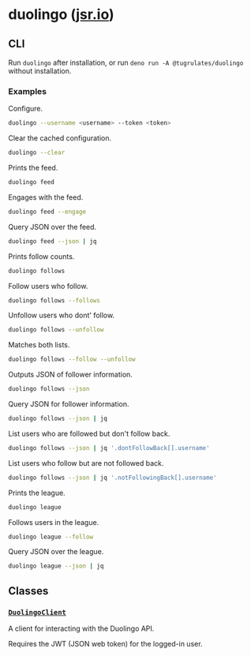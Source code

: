 # duolingo ([jsr.io](https://jsr.io/@tugrulates/duolingo))

## CLI

Run `duolingo` after installation, or run `deno run -A @tugrulates/duolingo`
without installation.

### Examples

Configure.

```sh
duolingo --username <username> --token <token>
```

Clear the cached configuration.

```sh
duolingo --clear
```

Prints the feed.

```sh
duolingo feed
```

Engages with the feed.

```sh
duolingo feed --engage
```

Query JSON over the feed.

```sh
duolingo feed --json | jq
```

Prints follow counts.

```sh
duolingo follows
```

Follow users who follow.

```sh
duolingo follows --follows
```

Unfollow users who dont' follow.

```sh
duolingo follows --unfollow
```

Matches both lists.

```sh
duolingo follows --follow --unfollow
```

Outputs JSON of follower information.

```sh
duolingo follows --json
```

Query JSON for follower information.

```sh
duolingo follows --json | jq
```

List users who are followed but don't follow back.

```sh
duolingo follows --json | jq '.dontFollowBack[].username'
```

List users who follow but are not followed back.

```sh
duolingo follows --json | jq '.notFollowingBack[].username'
```

Prints the league.

```sh
duolingo league
```

Follows users in the league.

```sh
duolingo league --follow
```

Query JSON over the league.

```sh
duolingo league --json | jq
```

## Classes

### [`DuolingoClient`](https://jsr.io/@tugrulates/duolingo/doc/~/DuolingoClient)

A client for interacting with the Duolingo API.

Requires the JWT (JSON web token) for the logged-in user.
